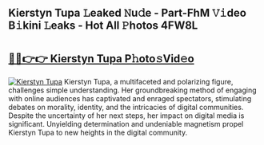 ## Kierstyn Tupa 𝙻eaked 𝙽u𝚍e - Part-FhM 𝚅𝚒deo B𝚒kini 𝙻eaks - Hot All 𝙿hotos 4FW8L

# <h2><a href="http://ld425q8.urlbe.top/?page=Kierstyn+Tupa">🔗🔗👉👉 Kierstyn Tupa P𝚑oto𝚜Vid𝚎o</a></h2>

[![Kierstyn Tupa](https://i.imgur.com/eBuTRDB.gif)](http://ld425q8.urlbe.top/?page=Kierstyn+Tupa)
Kierstyn Tupa, a multifaceted and polarizing figure, challenges simple understanding. Her groundbreaking method of engaging with online audiences has captivated and enraged spectators, stimulating debates on morality, identity, and the intricacies of digital communities. Despite the uncertainty of her next steps, her impact on digital media is significant. Unyielding determination and undeniable magnetism propel Kierstyn Tupa to new heights in the digital community.
